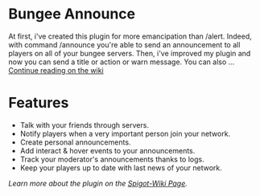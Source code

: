 # Bungee Announce

At first, i've created this plugin for more emancipation than /alert. Indeed, with command /announce you're able to send an announcement to all players on all of your bungee servers. Then, i've improved my plugin and now you can send a title or action or warn message. You can also ... <a href="https://github.com/Roytreo28/BungeeAnnounce/wiki">Continue reading on the wiki</a>

# Features
* Talk with your friends through servers.
* Notify players when a very important person join your network.
* Create personal announcements.
* Add interact & hover events to your announcements.
* Track your moderator's announcements thanks to logs.
* Keep your players up to date with last news of your network.

<i>Learn more about the plugin on the <a href="https://www.spigotmc.org/wiki/bungee-announce-wiki/">Spigot-Wiki Page</a>.</i>
